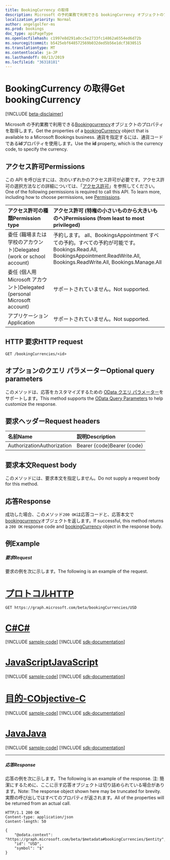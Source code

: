 ```yaml
---
title: BookingCurrency の取得
description: Microsoft の予約業務で利用できる bookingCurrency オブジェクトのプロパティを取得します。
localization_priority: Normal
author: angelgolfer-ms
ms.prod: bookings
doc_type: apiPageType
ms.openlocfilehash: c1997e8d291a0cc5e2733fc14862a6554ed6d72b
ms.sourcegitcommit: b5425ebf648572569b032ded5b56e1dcf3830515
ms.translationtype: MT
ms.contentlocale: ja-JP
ms.lasthandoff: 08/13/2019
ms.locfileid: "36318181"
---
```

# <a name="get-bookingcurrency"></a><span data-ttu-id="ceef8-103">BookingCurrency の取得</span><span class="sxs-lookup"><span data-stu-id="ceef8-103">Get bookingCurrency</span></span>

 [!INCLUDE [beta-disclaimer](../../includes/beta-disclaimer.md)]

<span data-ttu-id="ceef8-104">Microsoft の予約業務で利用できる[Bookingcurrency](../resources/bookingcurrency.md)オブジェクトのプロパティを取得します。</span><span class="sxs-lookup"><span data-stu-id="ceef8-104">Get the properties of a [bookingCurrency](../resources/bookingcurrency.md) object that is available to a Microsoft Bookings business.</span></span> <span data-ttu-id="ceef8-105">通貨を指定するには、通貨コードである**id**プロパティを使用します。</span><span class="sxs-lookup"><span data-stu-id="ceef8-105">Use the **id** property, which is the currency code, to specify the currency.</span></span>

## <a name="permissions"></a><span data-ttu-id="ceef8-106">アクセス許可</span><span class="sxs-lookup"><span data-stu-id="ceef8-106">Permissions</span></span>
<span data-ttu-id="ceef8-p102">この API を呼び出すには、次のいずれかのアクセス許可が必要です。アクセス許可の選択方法などの詳細については、「[アクセス許可](/graph/permissions-reference)」を参照してください。</span><span class="sxs-lookup"><span data-stu-id="ceef8-p102">One of the following permissions is required to call this API. To learn more, including how to choose permissions, see [Permissions](/graph/permissions-reference).</span></span>

|<span data-ttu-id="ceef8-109">アクセス許可の種類</span><span class="sxs-lookup"><span data-stu-id="ceef8-109">Permission type</span></span>      | <span data-ttu-id="ceef8-110">アクセス許可 (特権の小さいものから大きいものへ)</span><span class="sxs-lookup"><span data-stu-id="ceef8-110">Permissions (from least to most privileged)</span></span>              |
|:--------------------|:---------------------------------------------------------|
|<span data-ttu-id="ceef8-111">委任 (職場または学校のアカウント)</span><span class="sxs-lookup"><span data-stu-id="ceef8-111">Delegated (work or school account)</span></span> | <span data-ttu-id="ceef8-112">予約します。 all、BookingsAppointment すべての予約。すべての予約が可能です。</span><span class="sxs-lookup"><span data-stu-id="ceef8-112">Bookings.Read.All, BookingsAppointment.ReadWrite.All, Bookings.ReadWrite.All, Bookings.Manage.All</span></span>   |
|<span data-ttu-id="ceef8-113">委任 (個人用 Microsoft アカウント)</span><span class="sxs-lookup"><span data-stu-id="ceef8-113">Delegated (personal Microsoft account)</span></span> | <span data-ttu-id="ceef8-114">サポートされていません。</span><span class="sxs-lookup"><span data-stu-id="ceef8-114">Not supported.</span></span>   |
|<span data-ttu-id="ceef8-115">アプリケーション</span><span class="sxs-lookup"><span data-stu-id="ceef8-115">Application</span></span> | <span data-ttu-id="ceef8-116">サポートされていません。</span><span class="sxs-lookup"><span data-stu-id="ceef8-116">Not supported.</span></span>  |

## <a name="http-request"></a><span data-ttu-id="ceef8-117">HTTP 要求</span><span class="sxs-lookup"><span data-stu-id="ceef8-117">HTTP request</span></span>
<!-- { "blockType": "ignored" } -->
```http
GET /bookingCurrencies/<id>
```
## <a name="optional-query-parameters"></a><span data-ttu-id="ceef8-118">オプションのクエリ パラメーター</span><span class="sxs-lookup"><span data-stu-id="ceef8-118">Optional query parameters</span></span>
<span data-ttu-id="ceef8-119">このメソッドは、応答をカスタマイズするための [OData クエリ パラメーター](https://developer.microsoft.com/graph/docs/concepts/query_parameters)をサポートします。</span><span class="sxs-lookup"><span data-stu-id="ceef8-119">This method supports the [OData Query Parameters](https://developer.microsoft.com/graph/docs/concepts/query_parameters) to help customize the response.</span></span>

## <a name="request-headers"></a><span data-ttu-id="ceef8-120">要求ヘッダー</span><span class="sxs-lookup"><span data-stu-id="ceef8-120">Request headers</span></span>
| <span data-ttu-id="ceef8-121">名前</span><span class="sxs-lookup"><span data-stu-id="ceef8-121">Name</span></span>      |<span data-ttu-id="ceef8-122">説明</span><span class="sxs-lookup"><span data-stu-id="ceef8-122">Description</span></span>|
|:----------|:----------|
| <span data-ttu-id="ceef8-123">Authorization</span><span class="sxs-lookup"><span data-stu-id="ceef8-123">Authorization</span></span>  | <span data-ttu-id="ceef8-124">Bearer {code}</span><span class="sxs-lookup"><span data-stu-id="ceef8-124">Bearer {code}</span></span>|

## <a name="request-body"></a><span data-ttu-id="ceef8-125">要求本文</span><span class="sxs-lookup"><span data-stu-id="ceef8-125">Request body</span></span>
<span data-ttu-id="ceef8-126">このメソッドには、要求本文を指定しません。</span><span class="sxs-lookup"><span data-stu-id="ceef8-126">Do not supply a request body for this method.</span></span>
## <a name="response"></a><span data-ttu-id="ceef8-127">応答</span><span class="sxs-lookup"><span data-stu-id="ceef8-127">Response</span></span>
<span data-ttu-id="ceef8-128">成功した場合、このメソッド`200 OK`は応答コードと、応答本文で[bookingcurrency](../resources/bookingcurrency.md)オブジェクトを返します。</span><span class="sxs-lookup"><span data-stu-id="ceef8-128">If successful, this method returns a `200 OK` response code and [bookingCurrency](../resources/bookingcurrency.md) object in the response body.</span></span>
## <a name="example"></a><span data-ttu-id="ceef8-129">例</span><span class="sxs-lookup"><span data-stu-id="ceef8-129">Example</span></span>
##### <a name="request"></a><span data-ttu-id="ceef8-130">要求</span><span class="sxs-lookup"><span data-stu-id="ceef8-130">Request</span></span>
<span data-ttu-id="ceef8-131">要求の例を次に示します。</span><span class="sxs-lookup"><span data-stu-id="ceef8-131">The following is an example of the request.</span></span>

# <a name="httptabhttp"></a>[<span data-ttu-id="ceef8-132">プロトコル</span><span class="sxs-lookup"><span data-stu-id="ceef8-132">HTTP</span></span>](#tab/http)
<!-- {
  "blockType": "request",
  "name": "get_bookingcurrency"
}-->
```http
GET https://graph.microsoft.com/beta/bookingCurrencies/USD
```
# <a name="ctabcsharp"></a>[<span data-ttu-id="ceef8-133">C#</span><span class="sxs-lookup"><span data-stu-id="ceef8-133">C#</span></span>](#tab/csharp)
[!INCLUDE [sample-code](../includes/snippets/csharp/get-bookingcurrency-csharp-snippets.md)]
[!INCLUDE [sdk-documentation](../includes/snippets/snippets-sdk-documentation-link.md)]

# <a name="javascripttabjavascript"></a>[<span data-ttu-id="ceef8-134">JavaScript</span><span class="sxs-lookup"><span data-stu-id="ceef8-134">JavaScript</span></span>](#tab/javascript)
[!INCLUDE [sample-code](../includes/snippets/javascript/get-bookingcurrency-javascript-snippets.md)]
[!INCLUDE [sdk-documentation](../includes/snippets/snippets-sdk-documentation-link.md)]

# <a name="objective-ctabobjc"></a>[<span data-ttu-id="ceef8-135">目的-C</span><span class="sxs-lookup"><span data-stu-id="ceef8-135">Objective-C</span></span>](#tab/objc)
[!INCLUDE [sample-code](../includes/snippets/objc/get-bookingcurrency-objc-snippets.md)]
[!INCLUDE [sdk-documentation](../includes/snippets/snippets-sdk-documentation-link.md)]

# <a name="javatabjava"></a>[<span data-ttu-id="ceef8-136">Java</span><span class="sxs-lookup"><span data-stu-id="ceef8-136">Java</span></span>](#tab/java)
[!INCLUDE [sample-code](../includes/snippets/java/get-bookingcurrency-java-snippets.md)]
[!INCLUDE [sdk-documentation](../includes/snippets/snippets-sdk-documentation-link.md)]

---

##### <a name="response"></a><span data-ttu-id="ceef8-137">応答</span><span class="sxs-lookup"><span data-stu-id="ceef8-137">Response</span></span>
<span data-ttu-id="ceef8-138">応答の例を次に示します。</span><span class="sxs-lookup"><span data-stu-id="ceef8-138">The following is an example of the response.</span></span> <span data-ttu-id="ceef8-139">注: 簡潔にするために、ここに示す応答オブジェクトは切り詰められている場合があります。</span><span class="sxs-lookup"><span data-stu-id="ceef8-139">Note: The response object shown here may be truncated for brevity.</span></span> <span data-ttu-id="ceef8-140">実際の呼び出しではすべてのプロパティが返されます。</span><span class="sxs-lookup"><span data-stu-id="ceef8-140">All of the properties will be returned from an actual call.</span></span>
<!-- {
  "blockType": "response",
  "truncated": true,
  "@odata.type": "microsoft.graph.bookingCurrency"
} -->
```http
HTTP/1.1 200 OK
Content-type: application/json
Content-length: 50

{
    "@odata.context": "https://graph.microsoft.com/beta/$metadata#bookingCurrencies/$entity",
    "id": "USD",
    "symbol": "$"
}
```

<!-- uuid: 8fcb5dbc-d5aa-4681-8e31-b001d5168d79
2015-10-25 14:57:30 UTC -->
<!--
{
  "type": "#page.annotation",
  "description": "Get bookingCurrency",
  "keywords": "",
  "section": "documentation",
  "tocPath": "",
  "suppressions": [
  ]
}
-->
